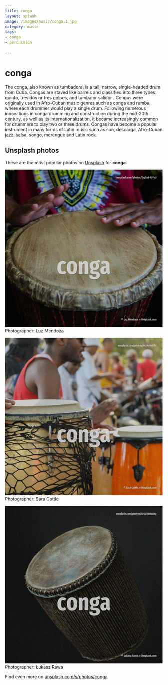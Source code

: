 ```yaml
---
title: conga
layout: splash
image: /images/music/conga.1.jpg
category: music
tags:
- conga
- percussion

---
```

# conga

The conga, also known as  tumbadora, is a tall, narrow, single-headed drum from Cuba.
Congas are staved like barrels and classified into three types: quinto, tres dos or tres golpes, 
and tumba or salidor .
Congas were originally used in Afro-Cuban music genres such as conga  and rumba, where each drummer 
would play a single drum.
Following numerous innovations in conga drumming and construction during the mid-20th century, as 
well as its internationalization, it became increasingly common for drummers to play two or three 
drums.
Congas have become a popular instrument in many forms of Latin music such as son, descarga, 
Afro-Cuban jazz, salsa, songo, merengue and Latin rock.

 
## Unsplash photos
These are the most popular photos on [Unsplash](https://unsplash.com) for **conga**.
 
![conga](/images/music/conga.1.jpg)
Photographer:  Luz Mendoza
 
![conga](/images/music/conga.2.jpg)
Photographer:  Sara Cottle
 
![conga](/images/music/conga.3.jpg)
Photographer:  Łukasz Rawa
 
Find even more on [unsplash.com/s/photos/conga](https://unsplash.com/s/photos/conga)
 
